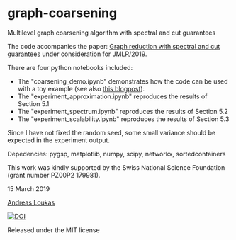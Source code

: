 # graph-coarsening
Multilevel graph coarsening algorithm with spectral and cut guarantees

The code accompanies the paper: [Graph reduction with spectral and cut guarantees](https://arxiv.org/abs/1808.10650) under consideration for JMLR/2019.

There are four python notebooks included: 

* The "coarsening_demo.ipynb" demonstrates how the code can be used with a toy example (see also [this blogpost](https://andreasloukas.blog/2018/11/05/multilevel-graph-coarsening-with-spectral-and-cut-guarantees/)).
* The "experiment_approximation.ipynb" reproduces the results of Section 5.1
* The "experiment_spectrum.ipynb" reproduces the results of Section 5.2
* The "experiment_scalability.ipynb" reproduces the results of Section 5.3

Since I have not fixed the random seed, some small variance should be expected in the experiment output. 
 

Depedencies: pygsp, matplotlib, numpy, scipy, networkx, sortedcontainers

This work was kindly supported by the Swiss National Science Foundation (grant number PZ00P2 179981).

15 March 2019

[Andreas Loukas](https://andreasloukas.wordpress.com)

[![DOI](https://zenodo.org/badge/175851068.svg)](https://zenodo.org/badge/latestdoi/175851068)

Released under the MIT license 

